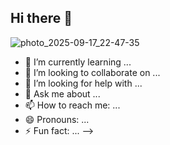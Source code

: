 ## Hi there 👋

![photo_2025-09-17_22-47-35](https://github.com/user-attachments/assets/2106e78f-7182-4ab0-a318-f20b4f19d437)

- 🌱 I’m currently learning ...
- 👯 I’m looking to collaborate on ...
- 🤔 I’m looking for help with ...
- 💬 Ask me about ...
- 📫 How to reach me: ...
- 😄 Pronouns: ...
- ⚡ Fun fact: ...
-->
